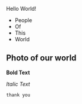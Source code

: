 Hello World!
* People
* Of
* This
* World

Photo of our world
---

**Bold Text**

*Italic Text*

`thank you`
